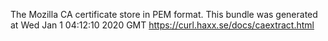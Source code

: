 The Mozilla CA certificate store in PEM format.
This bundle was generated at Wed Jan 1 04:12:10 2020 GMT 
https://curl.haxx.se/docs/caextract.html

